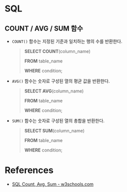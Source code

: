 # SQL

## COUNT  /  AVG  /  SUM 함수

- `COUNT()` 함수는 지정된 기준과 일치하는 행의 수를 반환한다.

  > **SELECT COUNT**(column_name)
  >
  > **FROM** table_name
  >
  > **WHERE** condition;

- `AVG()` 함수는 숫자로 구성된 열의 평균 값을 반환한다.

  > **SELECT AVG**(column_name)
  >
  > **FROM** table_name
  >
  > **WHERE** condition;

- `SUM()` 함수는 숫자로 구성된 열의 총합을 반환한다.

  > **SELECT SUM**(column_name)
  >
  > **FROM** table_name
  >
  > **WHERE** condition;

# References

- [SQL Count, Avg, Sum - w3schools.com](https://www.w3schools.com/sql/sql_count_avg_sum.asp) 
